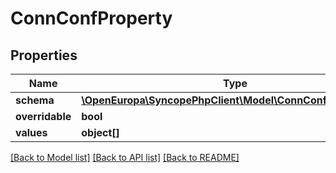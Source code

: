 # ConnConfProperty

## Properties
Name | Type | Description | Notes
------------ | ------------- | ------------- | -------------
**schema** | [**\OpenEuropa\SyncopePhpClient\Model\ConnConfPropSchema**](ConnConfPropSchema.md) |  | [optional] 
**overridable** | **bool** |  | [optional] 
**values** | **object[]** |  | [optional] 

[[Back to Model list]](../README.md#documentation-for-models) [[Back to API list]](../README.md#documentation-for-api-endpoints) [[Back to README]](../README.md)


